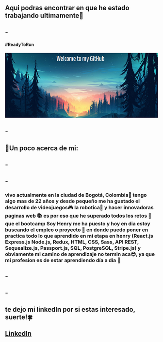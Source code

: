 ## Aqui podras encontrar en que he estado trabajando ultimamente🥇

## -

#### **#ReadyToRun**

![logo](markdown.png "bienvenida")

## -

## 🚀Un poco acerca de mi:

## -

## -

### vivo actualmente en la ciudad de Bogotá, Colombia🌆 tengo algo mas de 22 años y desde pequeño me ha gustado el desarrollo de videojuegos🎮 la robotica🤖 y hacer innovadoras paginas web 📚 es por eso que he superado todos los retos 🦾 que el bootcamp Soy Henry me ha puesto y hoy en dia estoy buscando el empleo o proyecto 🐎 en donde puedo poner en practica todo lo que aprendido en mi etapa en henry (React.js Express.js Node.js, Redux, HTML, CSS, Sass, API REST, Sequealize.js, Passport.js, SQL, PostgreSQL, Stripe.js) y obviamente mi camino de aprendizaje no termin aca😎, ya que mi profesion es de estar aprendiendo día a día 🌄

## -

## -

## te dejo mi linkedIn por si estas interesado, suerte!🍀

## [LinkedIn](https://www.linkedin.com/in/cristian-david-r-947154226/)
